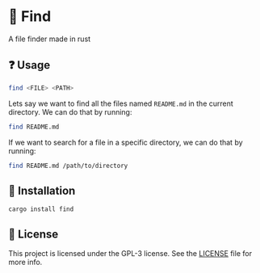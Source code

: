 # 🔎 Find

A file finder made in rust

## ❓ Usage

```bash
find <FILE> <PATH>
```

Lets say we want to find all the files named `README.md` in the current directory. We can do that by running:

```bash
find README.md
```

If we want to search for a file in a specific directory, we can do that by running:

```bash
find README.md /path/to/directory
```

## 🔨 Installation

```
cargo install find
```

## 📝 License
This project is licensed under the GPL-3 license. See the [LICENSE](LICENSE) file for more info.